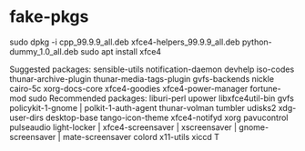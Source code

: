 # fake-pkgs
sudo dpkg -i  cpp_99.9.9_all.deb  xfce4-helpers_99.9.9_all.deb python-dummy_1.0_all.deb
sudo apt install xfce4

Suggested packages:
  sensible-utils notification-daemon devhelp iso-codes thunar-archive-plugin thunar-media-tags-plugin gvfs-backends nickle cairo-5c xorg-docs-core
  xfce4-goodies xfce4-power-manager fortune-mod sudo
Recommended packages:
  liburi-perl upower libxfce4util-bin gvfs policykit-1-gnome | polkit-1-auth-agent thunar-volman tumbler udisks2 xdg-user-dirs desktop-base tango-icon-theme
  xfce4-notifyd xorg pavucontrol pulseaudio light-locker | xfce4-screensaver | xscreensaver | gnome-screensaver | mate-screensaver colord x11-utils xiccd
T
